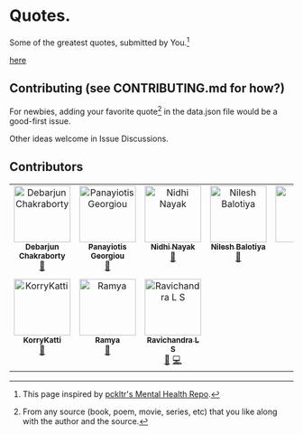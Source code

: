 # Quotes.
Some of the greatest quotes, submitted by You.[^1]

[here](https://jayshukla8.github.io/Quotes/)

## Contributing (see CONTRIBUTING.md for how?)
For newbies, adding your favorite quote[^2] in the data.json file would be a good-first issue. 

Other ideas welcome in Issue Discussions.

## Contributors

<!-- ALL-CONTRIBUTORS-LIST:START - Do not remove or modify this section -->
<!-- prettier-ignore-start -->
<!-- markdownlint-disable -->
<table>
  <tbody>
    <tr>
      <td align="center" valign="top" width="14.28%"><a href="https://github.com/DebarjunChakraborty"><img src="https://avatars.githubusercontent.com/u/147123894?v=4?s=100" width="100px;" alt="Debarjun Chakraborty"/><br /><sub><b>Debarjun Chakraborty</b></sub></a><br /><a href="#data-DebarjunChakraborty" title="Data">🔣</a></td>
      <td align="center" valign="top" width="14.28%"><a href="https://www.panayiotisgeorgiou.com"><img src="https://avatars.githubusercontent.com/u/1752156?v=4?s=100" width="100px;" alt="Panayiotis Georgiou"/><br /><sub><b>Panayiotis Georgiou</b></sub></a><br /><a href="#data-georgioupanayiotis" title="Data">🔣</a></td>
      <td align="center" valign="top" width="14.28%"><a href="https://github.com/NidhiNayak08"><img src="https://avatars.githubusercontent.com/u/111973548?v=4?s=100" width="100px;" alt="Nidhi Nayak"/><br /><sub><b>Nidhi Nayak</b></sub></a><br /><a href="#data-NidhiNayak08" title="Data">🔣</a></td>
      <td align="center" valign="top" width="14.28%"><a href="https://github.com/Nilesh270"><img src="https://avatars.githubusercontent.com/u/97271873?v=4?s=100" width="100px;" alt="Nilesh Balotiya"/><br /><sub><b>Nilesh Balotiya</b></sub></a><br /><a href="#data-Nilesh270" title="Data">🔣</a></td>
      <td align="center" valign="top" width="14.28%"><a href="http://www.formen.cc"><img src="https://avatars.githubusercontent.com/u/83844571?v=4?s=100" width="100px;" alt="Jolly"/><br /><sub><b>Jolly</b></sub></a><br /><a href="#data-JollyJolli" title="Data">🔣</a> <a href="#code-JollyJolli" title="Code">💻</a></td>
      <td align="center" valign="top" width="14.28%"><a href="https://github.com/theriturajps"><img src="https://avatars.githubusercontent.com/u/107362757?v=4?s=100" width="100px;" alt="Ritu Raj Pratap Singh"/><br /><sub><b>Ritu Raj Pratap Singh</b></sub></a><br /><a href="#data-theriturajps" title="Data">🔣</a> <a href="#code-theriturajps" title="Code">💻</a></td>
      <td align="center" valign="top" width="14.28%"><a href="https://github.com/kaiyumdev"><img src="https://avatars.githubusercontent.com/u/76748971?v=4?s=100" width="100px;" alt="Md Kaioum Islam"/><br /><sub><b>Md Kaioum Islam</b></sub></a><br /><a href="#data-kaiyumdev" title="Data">🔣</a></td>
    </tr>
    <tr>
      <td align="center" valign="top" width="14.28%"><a href="https://korrykatti.github.io"><img src="https://avatars.githubusercontent.com/u/143781663?v=4?s=100" width="100px;" alt="KorryKatti"/><br /><sub><b>KorryKatti</b></sub></a><br /><a href="#design-KorryKatti" title="Design">🎨</a></td>
      <td align="center" valign="top" width="14.28%"><a href="https://github.com/Ramya-Clg"><img src="https://avatars.githubusercontent.com/u/176913971?v=4?s=100" width="100px;" alt="Ramya"/><br /><sub><b>Ramya</b></sub></a><br /><a href="#data-Ramya-Clg" title="Data">🔣</a></td>
      <td align="center" valign="top" width="14.28%"><a href="https://github.com/RAVICHANDRALS507/"><img src="https://avatars.githubusercontent.com/u/79781219?s=400&u=30ecd66a55b16911326bb5f8844d304e31fe3519&v=4" width="100px;" alt="Ravichandra L S"/><br /><sub><b>Ravichandra L S</b></sub></a><br /><a href="#data-theriturajps" title="Data">🔣</a> <a href="#code-theriturajps" title="Code">💻</a></td>
    </tr>
  </tbody>
</table>

<!-- markdownlint-restore -->
<!-- prettier-ignore-end -->

<!-- ALL-CONTRIBUTORS-LIST:END -->

[^1]: This page inspired by [pckltr's Mental Health Repo](https://github.com/pckltr/mental-health).
[^2]: From any source (book, poem, movie, series, etc) that you like along with the author and the source.

